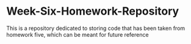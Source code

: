 # Week-Six-Homework-Repository
This is a repository dedicated to storing code that has been taken from homework five, which can be meant for future reference
